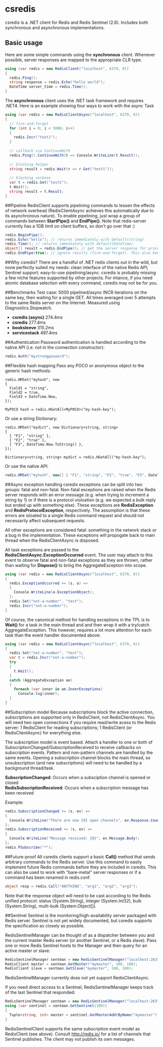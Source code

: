# csredis

csredis is a .NET client for Redis and Redis Sentinel (2.6). Includes both synchronous and asynchronous implementations.

## Basic usage
Here are some simple commands using the **synchronous** client. Whenever possible, server responses are mapped to the appropriate CLR type.
```csharp
using (var redis = new RedisClient("localhost", 6379, 0))
{
  redis.Ping();
  string response = redis.Echo("hello world");
  DateTime server_time = redis.Time();
}
```

The **asynchronous** client uses the .NET task framework and requires .NET4. Here is an example showing four ways to work with the async Task
```csharp
using (var redis = new RedisClientAsync("localhost", 6379, 0))
{
  // fire-and-forget
  for (int i = 0; i < 5000; i++)
  {
    redis.Incr("test1");
  }
  
  // callback via ContinueWith
  redis.Ping().ContinueWith(t => Console.WriteLine(t.Result));
  
  // blocking helper
  string result = redis.Wait(r => r.Get("test1"));
  
  // blocking verbose
  var t = redis.Get("test1");
  t.Wait();
  string result = t.Result;
}
```

##Pipeline
RedisClient supports pipelining commands to lessen the effects of network overhead (RedisClientAsync achieves this automatically due to its asynchronous nature). To enable pipelining, just wrap a group of commands between **StartPipe()** and **EndPipe()**. Note that redis-server currently has a 1GB limit on client buffers, so don't go over that :)
```csharp
redis.BeginPipe();
redis.Echo("hello"); // returns immediately with default(string)
redis.Time(); // returns immediately with default(DateTime)
object[] result = redis.EndPipe(); // get the server response for processing
redis.EndPipe(true); // ignore results (fire-and-forget). This also keeps memory overhead low for large batches.
```

##Why csredis?
There are a handful of .NET redis clients out in the wild, but none perfectly suited my needs: clean interface of the native Redis API; Sentinel support; easy-to-use pipelining/async. csredis is probably missing a few niche features supported by other projects. For intance, if you need atomic database selection with every command, csredis may not be for you.

##Benchmarks
Test case: 5000 pipelined/async INCR iterations on the same key, then waiting for a single GET. All times averaged over 5 attempts to the same Redis server on the Internet. Measured using Diagnostics.Stopwatch.
* **csredis (async)** 274.4ms
* **csredis** 277.4ms
* **booksleeve** 315.2ms
* **servicestack** 497.4ms

##Authentication
Password authentication is handled according to the native API (i.e. not in the connection constructor):
```csharp
redis.Auth("mystrongpasword");
```

##Flexible hash mapping
Pass any POCO or anonymous object to the generic hash methods:
```chsarp
redis.HMSet("myhash", new
{
  Field1 = "string",
  Field2 = true,
  Field3 = DateTime.Now,
});

MyPOCO hash = redis.HGetAll<MyPOCO>("my-hash-key");
```

Or use a string Dictionary:
```chsarp
redis.HMSet("mydict", new Dictionary<string, string>
{
  { "F1", "string" },
  { "F2", "true" },
  { "F3", DateTime.Now.ToString() },
});

Dictionary<string, string> mydict = redis.HGetAll("my-hash-key");
```

Or use the native API:
```csharp
redis.HMSet("myhash", new[] { "F1", "string", "F2", "true", "F3", DateTime.Now.ToString() });
```

##Async exception handling
csredis exceptions can be split into two groups: fatal and non-fatal. Non-fatal exceptions are raised when the Redis server responds with an error message (e.g. when trying to increment a string by 1) or if there is a protocol violoation (e.g. we expected a bulk reply but ended up with something else). These exceptions are **RedisException** and **RedisProtocolException**, respectively. The assumption is that these errors are isloated to a single Redis command request and should not necessarily affect subsequent requests.

All other exceptions are considered fatal: something in the network stack or a bug in the implementation. These exceptions will propogate back to main thread when the RedisClientAsync is disposed.

All task exceptions are passed to the **RedisClientAsync.ExceptionOccurred** event. The user may attach to this event to observe fatal and non-fatal exceptions as they are thrown, rather than waiting for **Dispose()** to bring the AggregateException into scope.
```csharp
using (var redis = new RedisClientAsync("localhost", 6379, 0))
{
  redis.ExceptionOccurred += (s, a) =>
  {
    Console.WriteLine(a.ExceptionObject);
  };
  redis.Set("not-a-number", "test");
  redis.Incr("not-a-number");
}
```

Of course, the canonical method for handling exceptions in the TPL is to **Wait()** for a task in the main thread and and then wrap it with a try/catch AggregateException. This however, requires a lot more attention for each task than the event handler documented above:
```csharp
using (var redis = new RedisClientAsync("localhost", 6379, 0))
{
  redis.Set("not-a-number", "test");
  var t = redis.Incr("not-a-number");
  try
  {
    t.Wait();
  }
  catch (AggregateException ae)
  {
    foreach (var inner in ae.InnerExceptions)
      Console.log(inner);
  }
}
```

##Subscription model
Because subscriptions block the active connection, subscriptions are supported only in RedisClient, not RedisClientAsync. You will need two open connections if you require read/write acess to the Redis server: 1 RedisClient for reading subscriptions; 1 RedisClient (or RedisClientAsync) for everything else.

The subscription model is event based. Attach a handler to one or both of SubscriptionChanged/SubscriptionReceived to receive callbacks on subscription events. Pattern and non-pattern channels are handled by the same events. Opening a subscription channel blocks the main thread, so unsubscription (and new subscriptions) will need to be handled by a background thread/task.

**SubscriptionChanged**: Occurs when a subsciption channel is opened or closed  
**RedisSubscriptionReceived**: Occurs when a subscription message has been received

Example:
```csharp
redis.SubscriptionChanged += (s, ev) =>
{
  Console.WriteLine("There are now {0} open channels", ev.Response.Count);
};
redis.SubscriptionReceived += (s, ev) =>
{
  Console.WriteLine("Message received: {0}", ev.Message.Body);
};
redis.PSubscribe("*");
```

##Future-proof
All csredis clients support a basic **Call()** method that sends arbitrary commands to the Redis server. Use this command to easily implement future Redis commands before they are included in csredis. This can also be used to work with "bare-metal" server responses or if a command has been renamed in redis.conf.
```csharp
object resp = redis.Call("ANYTHING", "arg1", "arg2", "arg3");
```
Note that the response object will need to be cast according to the Redis unified protocol: status (System.String), integer (System.Int32), bulk (System.String), multi-bulk (System.Object[]).

##Sentinel
Sentinel is the monitoring/high-availability server packaged with Redis server. Sentinel is not yet widely documented, but csredis supports the specification as closely as possible.

RedisSentinelManager can be thought of as a dispatcher between you and the current master Redis server (or another Sentinel, or a Redis slave). Pass one or more Redis Sentinel hosts to the Manager and then query for an active master or slave:
```csharp
RedisSentinelManager sentman = new RedisSentinelManager("localhost:26379");
RedisClient master = sentman.GetMaster("mymaster", 100, 100);
RedisClient slave = sentman.GetSlave("mymaster", 100, 100);
```
RedisSentinelManager currently does not yet support RedisClientAsync.

If you need direct access to a Sentinel, RedisSentinelManager keeps track of the last Sentinel that responded:
```csharp
RedisSentinelManager sentman = new RedisSentinelManager("localhost:26379");
using (var sentinel = sentman.GetSentinel(100))
{
  Tuple<string, int> master = sentinel.GetMasterAddrByName("mymaster");
}
```

RedisSentinelClient supports the same subscription event model as RedisClient (see above). Consult http://redis.io/ for a list of channels that Sentinel publishes. The client may not publish its own messages.